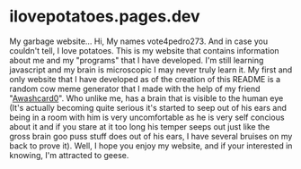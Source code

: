 # ilovepotatoes.pages.dev
My garbage website...
Hi, My names vote4pedro273. And in case you couldn't tell, I love potatoes. This is my website that contains information about me and my "programs" that I have developed. I'm still learning javascript and my brain is microscopic I may never truly learn it. My first and only website that I have developed as of the creation of this README is a random cow meme generator that I made with the help of my friend "[Awashcard0](https://github.com/Awashcard0/)". Who unlike me, has a brain that is visible to the human eye (It's actually becoming quite serious it's started to seep out of his ears and being in a room with him is very uncomfortable as he is very self concious about it and if you stare at it too long his temper seeps out just like the gross brain goo puss stuff does out of his ears, I have several bruises on my back to prove it). Well, I hope you enjoy my website, and if your interested in knowing, I'm attracted to geese.
